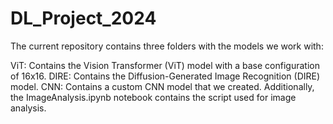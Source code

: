 # DL_Project_2024

The current repository contains three folders with the models we work with:

ViT: Contains the Vision Transformer (ViT) model with a base configuration of 16x16.
DIRE: Contains the Diffusion-Generated Image Recognition (DIRE) model.
CNN: Contains a custom CNN model that we created.
Additionally, the ImageAnalysis.ipynb notebook contains the script used for image analysis.

